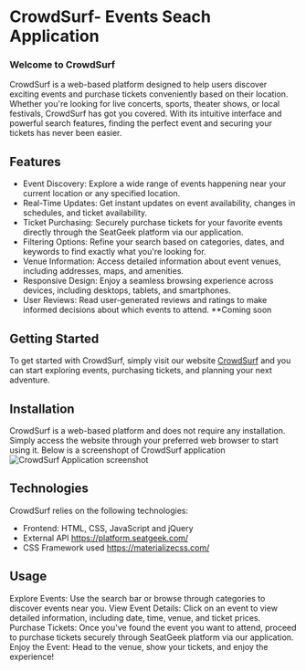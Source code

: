# CrowdSurf- Events Seach Application

### Welcome to CrowdSurf
CrowdSurf is a web-based platform designed to help users discover exciting events and purchase tickets conveniently based on their location. Whether you're looking for live concerts, sports, theater shows, or local festivals, CrowdSurf has got you covered. With its intuitive interface and powerful search features, finding the perfect event and securing your tickets has never been easier.

## Features
- Event Discovery:  Explore a wide range of events happening near your current location or any specified location.
- Real-Time Updates: Get instant updates on event availability, changes in schedules, and ticket availability.
- Ticket Purchasing: Securely purchase tickets for your favorite events directly through the SeatGeek platform via our application.
- Filtering Options: Refine your search based on categories, dates, and keywords to find exactly what you're looking for.
- Venue Information: Access detailed information about event venues, including addresses, maps, and amenities.
- Responsive Design: Enjoy a seamless browsing experience across devices, including desktops, tablets, and smartphones.
- User Reviews: Read user-generated reviews and ratings to make informed decisions about which events to attend. **Coming soon

## Getting Started
To get started with CrowdSurf, simply visit our website [CrowdSurf](https://thefoodanese.github.io/G10-Project-1/) and you can start exploring events, purchasing tickets, and planning your next adventure.

## Installation
CrowdSurf is a web-based platform and does not require any installation. Simply access the website through your preferred web browser to start using it.
Below is a screenshopt of CrowdSurf application
![CrowdSurf Application screenshot](https://github.com/TheFoodanese/G10-Project-1/assets/150956638/74e0ef8e-56d6-46ac-a616-ed7b8fec28a1)


## Technologies
CrowdSurf relies on the following technologies:
- Frontend: HTML, CSS, JavaScript and jQuery
- External API https://platform.seatgeek.com/ 
- CSS Framework used https://materializecss.com/

## Usage
Explore Events: Use the search bar or browse through categories to discover events near you.
View Event Details: Click on an event to view detailed information, including date, time, venue, and ticket prices.
Purchase Tickets: Once you've found the event you want to attend, proceed to purchase tickets securely through SeatGeek platform via our application.
Enjoy the Event: Head to the venue, show your tickets, and enjoy the experience!
